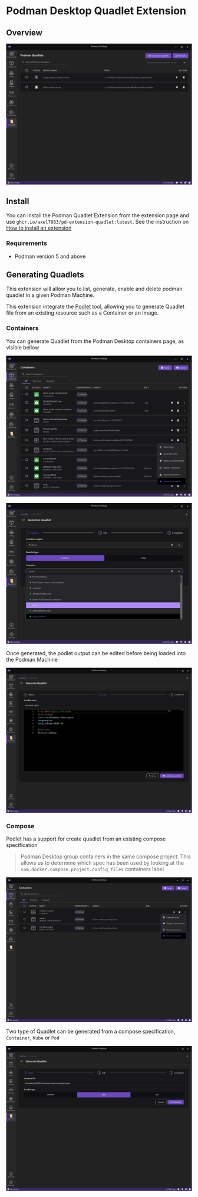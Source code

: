 # Podman Desktop Quadlet Extension

## Overview

![quadlet-list.png](images/quadlet-list.png)

## Install

You can install the Podman Quadlet Extension from the extension page and use `ghcr.io/axel7083/pd-extension-quadlet:latest`. See the instruction on [How to install an extension](https://podman-desktop.io/docs/extensions/install)

### Requirements

- Podman version 5 and above

## Generating Quadlets

This extension will allow you to list, generate, enable and delete podman quadlet in a given Podman Machine.

This extension integrate the [Podlet](https://github.com/containers/podlet) tool, allowing you to generate Quadlet file from 
an existing resource such as a Container or an Image.

### Containers

You can generate Quadlet from the Podman Desktop containers page, as visible bellow

![generate-from-containers-list.png](images/generate-from-containers-list.png)

![quadlet-generate-container.png](images/quadlet-generate-container.png)

Once generated, the podlet output can be edited before being loaded into the Podman Machine

![edit-podlet-output.png](images/edit-podlet-output.png)

### Compose

Podlet has a support for create quadlet from an existing compose specification

> Podman Desktop group containers in the same compose project. 
> This allows us to determine which spec has been used by looking at the `com.docker.compose.project.config_files` containers label

![generate-from-compose.png](images/generate-from-compose.png)

Two type of Quadlet can be generated from a compose specification, `Container`, `Kube` or `Pod`

![quadlet-generate-compose.png](images/quadlet-generate-compose.png)

